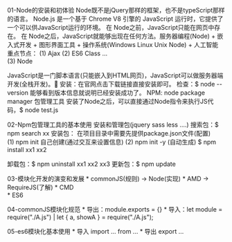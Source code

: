 01-Node的安装和初体验
  Node既不是jQuery那样的框架，也不是typeScript那样的语言。
  Node.js 是一个基于 Chrome V8 引擎的 JavaScript 运行时，它提供了一个可以供JavaScript运行的环境。
    在 Node之前，JavaScript只能在网页中存在。
    在 Node之后，JavaScript就能够出现在任何方法。服务器编程(Node) + 嵌入式开发 + 图形界面工具 + 操作系统(Windows Linux Unix Node) + 人工智能
    <!-- 大前端 全栈开发 HTML + CSS + Javascript + JavaScript -->
    重点节点：
      (1) Ajax
      (2) ES6  Class ...  
      (3) Node

  JavaScript是一门脚本语言(只能嵌入到HTML网页)，JavaScript可以做服务器端开发(全栈开发)。
  安装：在官网点击下载链接直接安装即可。
  检查：$ node --version  能够看到版本信息就说明已经安装成功了。
  NPM: node package manager 包管理工具
  安装了Node之后，可以直接通过Node指令来执行JS代码，$ node test.js

02-Npm包管理工具的基本使用
  安装和管理包(jquery sass less ....)
  搜索包：$ npm search xx
  安装包：
    在项目目录中需要先提供package.json文件(配置)  
    (1) npm init 自己创建(通过交互来设置信息)
    (2) npm init -y (自动生成)
    $ npm install xx1 xx2

  卸载包：$ npm uninstall xx1 xx2 xx3
  更新包：$ npm update

03-模块化开发的演变和发展
    * commonJS(规则) -> Node(实现)
    * AMD           -> RequireJS(了解)
    * CMD           
    * ES6 

04-commonJS模块化规范
    * 导出：module.exports = {}
    * 导入：let module = require("./A.js") | let { a, showA } = require("./A.js");

05-es6模块化基本使用
    * 导入 import ... from ...
    * 导出 export ... 